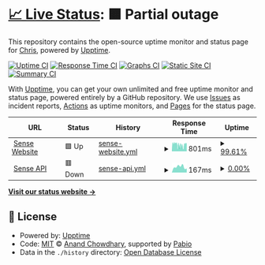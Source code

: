 # [📈 Live Status](https://demo.upptime.js.org): <!--live status--> **🟧 Partial outage**

This repository contains the open-source uptime monitor and status page for [Chris](inspiredprogrammer.com), powered by [Upptime](https://github.com/upptime/upptime).

[![Uptime CI](https://github.com/ChristianLutzCL/sense-upptime/workflows/Uptime%20CI/badge.svg)](https://github.com/ChristianLutzCL/sense-upptime/actions?query=workflow%3A%22Uptime+CI%22)
[![Response Time CI](https://github.com/ChristianLutzCL/sense-upptime/workflows/Response%20Time%20CI/badge.svg)](https://github.com/ChristianLutzCL/sense-upptime/actions?query=workflow%3A%22Response+Time+CI%22)
[![Graphs CI](https://github.com/ChristianLutzCL/sense-upptime/workflows/Graphs%20CI/badge.svg)](https://github.com/ChristianLutzCL/sense-upptime/actions?query=workflow%3A%22Graphs+CI%22)
[![Static Site CI](https://github.com/ChristianLutzCL/sense-upptime/workflows/Static%20Site%20CI/badge.svg)](https://github.com/ChristianLutzCL/sense-upptime/actions?query=workflow%3A%22Static+Site+CI%22)
[![Summary CI](https://github.com/ChristianLutzCL/sense-upptime/workflows/Summary%20CI/badge.svg)](https://github.com/ChristianLutzCL/sense-upptime/actions?query=workflow%3A%22Summary+CI%22)

With [Upptime](https://upptime.js.org), you can get your own unlimited and free uptime monitor and status page, powered entirely by a GitHub repository. We use [Issues](https://github.com/ChristianLutzCL/sense-upptime/issues) as incident reports, [Actions](https://github.com/ChristianLutzCL/sense-upptime/actions) as uptime monitors, and [Pages](https://demo.upptime.js.org) for the status page.

<!--start: status pages-->
<!-- This summary is generated by Upptime (https://github.com/upptime/upptime) -->
<!-- Do not edit this manually, your changes will be overwritten -->
<!-- prettier-ignore -->
| URL | Status | History | Response Time | Uptime |
| --- | ------ | ------- | ------------- | ------ |
| <img alt="" src="https://icons.duckduckgo.com/ip3/www.sensefeedback.com.ico" height="13"> [Sense Website](https://www.sensefeedback.com) | 🟩 Up | [sense-website.yml](https://github.com/ChristianLutzCL/sense-upptime/commits/HEAD/history/sense-website.yml) | <details><summary><img alt="Response time graph" src="./graphs/sense-website/response-time-week.png" height="20"> 801ms</summary><br><a href="https://status.sensefeedback.com/history/sense-website"><img alt="Response time 877" src="https://img.shields.io/endpoint?url=https%3A%2F%2Fraw.githubusercontent.com%2FChristianLutzCL%2Fsense-upptime%2FHEAD%2Fapi%2Fsense-website%2Fresponse-time.json"></a><br><a href="https://status.sensefeedback.com/history/sense-website"><img alt="24-hour response time 966" src="https://img.shields.io/endpoint?url=https%3A%2F%2Fraw.githubusercontent.com%2FChristianLutzCL%2Fsense-upptime%2FHEAD%2Fapi%2Fsense-website%2Fresponse-time-day.json"></a><br><a href="https://status.sensefeedback.com/history/sense-website"><img alt="7-day response time 801" src="https://img.shields.io/endpoint?url=https%3A%2F%2Fraw.githubusercontent.com%2FChristianLutzCL%2Fsense-upptime%2FHEAD%2Fapi%2Fsense-website%2Fresponse-time-week.json"></a><br><a href="https://status.sensefeedback.com/history/sense-website"><img alt="30-day response time 817" src="https://img.shields.io/endpoint?url=https%3A%2F%2Fraw.githubusercontent.com%2FChristianLutzCL%2Fsense-upptime%2FHEAD%2Fapi%2Fsense-website%2Fresponse-time-month.json"></a><br><a href="https://status.sensefeedback.com/history/sense-website"><img alt="1-year response time 877" src="https://img.shields.io/endpoint?url=https%3A%2F%2Fraw.githubusercontent.com%2FChristianLutzCL%2Fsense-upptime%2FHEAD%2Fapi%2Fsense-website%2Fresponse-time-year.json"></a></details> | <details><summary><a href="https://status.sensefeedback.com/history/sense-website">99.61%</a></summary><a href="https://status.sensefeedback.com/history/sense-website"><img alt="All-time uptime 98.15%" src="https://img.shields.io/endpoint?url=https%3A%2F%2Fraw.githubusercontent.com%2FChristianLutzCL%2Fsense-upptime%2FHEAD%2Fapi%2Fsense-website%2Fuptime.json"></a><br><a href="https://status.sensefeedback.com/history/sense-website"><img alt="24-hour uptime 98.45%" src="https://img.shields.io/endpoint?url=https%3A%2F%2Fraw.githubusercontent.com%2FChristianLutzCL%2Fsense-upptime%2FHEAD%2Fapi%2Fsense-website%2Fuptime-day.json"></a><br><a href="https://status.sensefeedback.com/history/sense-website"><img alt="7-day uptime 99.61%" src="https://img.shields.io/endpoint?url=https%3A%2F%2Fraw.githubusercontent.com%2FChristianLutzCL%2Fsense-upptime%2FHEAD%2Fapi%2Fsense-website%2Fuptime-week.json"></a><br><a href="https://status.sensefeedback.com/history/sense-website"><img alt="30-day uptime 99.83%" src="https://img.shields.io/endpoint?url=https%3A%2F%2Fraw.githubusercontent.com%2FChristianLutzCL%2Fsense-upptime%2FHEAD%2Fapi%2Fsense-website%2Fuptime-month.json"></a><br><a href="https://status.sensefeedback.com/history/sense-website"><img alt="1-year uptime 98.15%" src="https://img.shields.io/endpoint?url=https%3A%2F%2Fraw.githubusercontent.com%2FChristianLutzCL%2Fsense-upptime%2FHEAD%2Fapi%2Fsense-website%2Fuptime-year.json"></a></details>
| <img alt="" src="https://icons.duckduckgo.com/ip3/api.sensefeedback.com.ico" height="13"> [Sense API](https://api.sensefeedback.com) | 🟥 Down | [sense-api.yml](https://github.com/ChristianLutzCL/sense-upptime/commits/HEAD/history/sense-api.yml) | <details><summary><img alt="Response time graph" src="./graphs/sense-api/response-time-week.png" height="20"> 167ms</summary><br><a href="https://status.sensefeedback.com/history/sense-api"><img alt="Response time 319" src="https://img.shields.io/endpoint?url=https%3A%2F%2Fraw.githubusercontent.com%2FChristianLutzCL%2Fsense-upptime%2FHEAD%2Fapi%2Fsense-api%2Fresponse-time.json"></a><br><a href="https://status.sensefeedback.com/history/sense-api"><img alt="24-hour response time 120" src="https://img.shields.io/endpoint?url=https%3A%2F%2Fraw.githubusercontent.com%2FChristianLutzCL%2Fsense-upptime%2FHEAD%2Fapi%2Fsense-api%2Fresponse-time-day.json"></a><br><a href="https://status.sensefeedback.com/history/sense-api"><img alt="7-day response time 167" src="https://img.shields.io/endpoint?url=https%3A%2F%2Fraw.githubusercontent.com%2FChristianLutzCL%2Fsense-upptime%2FHEAD%2Fapi%2Fsense-api%2Fresponse-time-week.json"></a><br><a href="https://status.sensefeedback.com/history/sense-api"><img alt="30-day response time 129" src="https://img.shields.io/endpoint?url=https%3A%2F%2Fraw.githubusercontent.com%2FChristianLutzCL%2Fsense-upptime%2FHEAD%2Fapi%2Fsense-api%2Fresponse-time-month.json"></a><br><a href="https://status.sensefeedback.com/history/sense-api"><img alt="1-year response time 319" src="https://img.shields.io/endpoint?url=https%3A%2F%2Fraw.githubusercontent.com%2FChristianLutzCL%2Fsense-upptime%2FHEAD%2Fapi%2Fsense-api%2Fresponse-time-year.json"></a></details> | <details><summary><a href="https://status.sensefeedback.com/history/sense-api">0.00%</a></summary><a href="https://status.sensefeedback.com/history/sense-api"><img alt="All-time uptime 62.07%" src="https://img.shields.io/endpoint?url=https%3A%2F%2Fraw.githubusercontent.com%2FChristianLutzCL%2Fsense-upptime%2FHEAD%2Fapi%2Fsense-api%2Fuptime.json"></a><br><a href="https://status.sensefeedback.com/history/sense-api"><img alt="24-hour uptime 0.00%" src="https://img.shields.io/endpoint?url=https%3A%2F%2Fraw.githubusercontent.com%2FChristianLutzCL%2Fsense-upptime%2FHEAD%2Fapi%2Fsense-api%2Fuptime-day.json"></a><br><a href="https://status.sensefeedback.com/history/sense-api"><img alt="7-day uptime 0.00%" src="https://img.shields.io/endpoint?url=https%3A%2F%2Fraw.githubusercontent.com%2FChristianLutzCL%2Fsense-upptime%2FHEAD%2Fapi%2Fsense-api%2Fuptime-week.json"></a><br><a href="https://status.sensefeedback.com/history/sense-api"><img alt="30-day uptime 0.00%" src="https://img.shields.io/endpoint?url=https%3A%2F%2Fraw.githubusercontent.com%2FChristianLutzCL%2Fsense-upptime%2FHEAD%2Fapi%2Fsense-api%2Fuptime-month.json"></a><br><a href="https://status.sensefeedback.com/history/sense-api"><img alt="1-year uptime 62.07%" src="https://img.shields.io/endpoint?url=https%3A%2F%2Fraw.githubusercontent.com%2FChristianLutzCL%2Fsense-upptime%2FHEAD%2Fapi%2Fsense-api%2Fuptime-year.json"></a></details>

<!--end: status pages-->

[**Visit our status website →**](https://demo.upptime.js.org)

## 📄 License

- Powered by: [Upptime](https://github.com/upptime/upptime)
- Code: [MIT](./LICENSE) © [Anand Chowdhary](https://anandchowdhary.com), supported by [Pabio](https://pabio.com)
- Data in the `./history` directory: [Open Database License](https://opendatacommons.org/licenses/odbl/1-0/)
